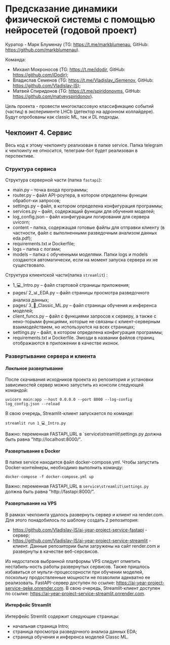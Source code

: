# Предсказание динамики физической системы с помощью нейросетей (годовой проект)
Куратор - Марк Блуменау (TG: https://t.me/markblumenau, GitHub: https://github.com/markblumenau).

Команда:
- Михаил Мокроносов (TG: https://t.me/idodir, GitHub: https://github.com/iDodir);
- Владислав Семенов (TG: https://t.me/Vladislav_iSemenov, GitHub: https://github.com/Vladislav-IS);
- Матвей Спиридонов (TG: https://t.me/spiridonovms, GitHub: https://github.com/matveyspiridonov).

Цель проекта - провести многоклассовую классификацию событий (частиц) в эксперименте LHCb (детектор на адронном коллайдере). Будут опробованы как classic ML, так и DL подходы.

## Чекпоинт 4. Сервис
Весь код к этому чекпоинту реализован в папке service. Папка telegram к чекпоинту не относится, телеграм-бот будет реализован в перспективе.

### Структура сервиса
Структура серверной части (папка `fastapi`):
- main.py – точка входа программы;
- router.py – файл API-роутера, в котором определены функции обработ-ки запросов;
- settings.py – файл, в котором определена конфигурация программы;
- services.py – файл, содержащий функции для обучения моделей;
- log_config.json – файл конфигурации логирования для сервера uvicorn;
- content – папка, содержащая готовые файлы для отправки клиенту (в частности, файл с выполненными разведочным анализом данных eda.pdf);
- requirements.txt и Dockerfile;
- logs – папка с логами;
- models – папка с обученными моделями.
Папки logs и models создаются автоматически, если на момент запуска сервера их не существовало.

Структура клиентской части(папка `streamlit`) :
- 1_💻_Intro.py – файл стартовой страницы приложения;
- pages/ 2_📊_EDA.py – файл страницы просмотра разведочного анализа данных;
- pages/ 3_🤖_Classic_ML.py – файл страницы обучения и инференса моделей;
- client_funcs.py – файл с функциями запросов к серверу, а также с неко-торыми функциями, которые не связаны с клиент-серверным взаимодействием, но используются на всех страницах;
- settings.py – файл, в котором определена конфигурация программы;
- requirements.txt и Dockerfile.
Эмозди в названии файлов страниц отображаются в приложении в качестве иконок.

### Развертывание сервера и клиента
#### Локльное развертывание

После скачивания исходников проекта из репозитория и установки зависимостей сервер можно запустить из консоли следующей командой:

`uvicorn main:app --host 0.0.0.0 --port 8000 --log-config log_config.json --reload`

В свою очередь, Streamlit-клиент запускается по команде:

`streamlit run 1_💻_Intro.py`

Важно: переменная FASTAPI_URL в `service\streamlit\settings.py должна быть равна "http://localhost:8000/".

#### Развертывание в Docker

В папке service находится файл docker-compose.yml. Чтобы запустить Docker-контейнеры, необходимо выполнить команду:

`docker-compose -f docker-compose.yml up`

Важно: переменная FASTAPI_URL в `service\streamlit\settings.py` должна быть равна "http://fastapi:8000/".

#### Развертывание на VPS

В рамках чекпоинта удалось развернуть сервер и клиент на render.com. Для этого понадобилось по шаблону создать 2 репозитория:
- https://github.com/Vladislav-IS/ai-year-project-service-fastapi - сервер;
- https://github.com/Vladislav-IS/ai-year-project-service-streamlit - клиент.
Данные репозитории были загружены на сайт render.com и развернуты в качестве веб-серсвисов.

Из недостатков выбранной платформы VPS следует отметить нестабиль-ность работы развернутых сервисов. Также пришлось избавиться от мульти-процессорности при обучении моделей, поскольку продоствленные мощности не позволили адекватно ее реализовать.
FastAPI-сервер доступен по ссылке: https://ai-year-project-service-qeke.onrender.com. В свою очередь, Streamlit-клиент доступен по ссылке: https://ai-year-project-service-streamlit.onrender.com.

#### Интерфейс Streamlit
Интерфейс Stremlit содержит следующие страницы:
- начальная страница Intro;
- страница просмотра разведочного анализа данных EDA;
- страница обучения и инференса моделей Classc ML.

